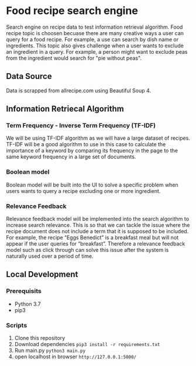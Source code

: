 # Food recipe search engine
Search engine on recipe data to test information retrieval algorithm. Food recipe topic is choosen becuase there are many creative ways a user can query for a food recipe. For example, a use can search by dish name or ingredients. This topic also gives challenge when a user wants to exclude an ingredient in a query. For example, a person might want to exclude peas from the ingredient would search for "pie without peas".

## Data Source
Data is scrapped from allrecipe.com using Beautiful Soup 4.

## Information Retriecal Algorithm
### Term Frequency - Inverse Term Frequency (TF-IDF)
We will be using TF-IDF algorithm as we will have a large dataset of recipes. TF-IDF will be a good algorithm to use in this case to calculate the importance of a keyword by comparing its frequency in the page to the same keyword frequency in a large set of documents.

### Boolean model 
Boolean model will be built into the UI to solve a specific problem when users wants to query a recipe excluding one or more ingredient.

### Relevance Feedback
Relevance feedback model will be implemented into the search algorithm to increase search relevance. This is so that we can tackle the issue where the recipe document does not include a term that it is supposed to be included. For example, the recipe “Eggs Benedict” is a breakfast meal but will not appear if the user queries for “breakfast”. Therefore a relevance feedback model such as click through can solve this issue after the system is naturally used over a period of time.

## Local Development
### Prerequisits
- Python 3.7
- pip3

### Scripts
1. Clone this repository
2. Download dependencies
```pip3 install -r requirements.txt```
3. Run main.py
```python3 main.py```
4. open localhost in browser
```http://127.0.0.1:5000/```
